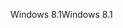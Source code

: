<span data-ttu-id="0defd-101">Windows 8.1</span><span class="sxs-lookup"><span data-stu-id="0defd-101">Windows 8.1</span></span>